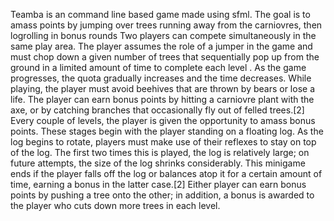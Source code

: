 Teamba is an command line based game made using sfml. The goal is to amass points by jumping over trees running away from the carniovres, then logrolling in bonus rounds
Two players can compete simultaneously in the same play area.
The player assumes the role of a jumper in the game and must chop down a given number of trees that sequentially pop up from the ground in a limited amount of time to complete each level . As the game progresses, the quota gradually increases and the time decreases. While playing, the player must avoid beehives that are thrown by bears or lose a life. The player can earn bonus points by hitting a carniovre plant with the axe, or by catching branches that occasionally fly out of felled trees.[2]
Every couple of levels, the player is given the opportunity to amass bonus points. These stages begin with the player standing on a floating log. As the log begins to rotate, players must make use of their reflexes to stay on top of the log. The first two times this is played, the log is relatively large; on future attempts, the size of the log shrinks considerably. This minigame ends if the player falls off the log or balances atop it for a certain amount of time, earning a bonus in the latter case.[2]
Either player can earn bonus points by pushing a tree onto the other; in addition, a bonus is awarded to the player who cuts down more trees in each level. 
